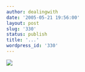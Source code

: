 ```yaml
---
author: dealingwith
date: '2005-05-21 19:56:00'
layout: post
slug: '330'
status: publish
title: '...'
wordpress_id: '330'
---
```


[![][1]][2]

   [1]: http://prodtn.cafepress.com/0/4335450_F_tn.jpg

   [2]: http://www.cafepress.com/shop/geeks/browse/Ne-25_N-3807_bt-2_pv-fhnstapler.4335450

